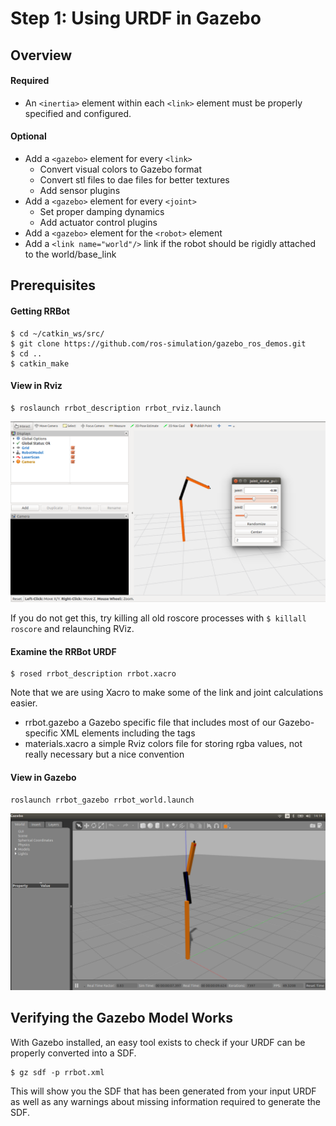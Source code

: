 # Step 1: Using URDF in Gazebo

## Overview
#### Required
* An ```<inertia>``` element within each ```<link>``` element must be properly specified and configured.

#### Optional
* Add a ```<gazebo>``` element for every ```<link>```
    * Convert visual colors to Gazebo format
    * Convert stl files to dae files for better textures
    * Add sensor plugins
* Add a ```<gazebo>``` element for every ```<joint>```
    * Set proper damping dynamics
    * Add actuator control plugins
* Add a ```<gazebo>``` element for the ```<robot>``` element
* Add a ```<link name="world"/>``` link if the robot should be rigidly attached to the world/base_link

## Prerequisites

#### Getting RRBot
```
$ cd ~/catkin_ws/src/
$ git clone https://github.com/ros-simulation/gazebo_ros_demos.git
$ cd ..
$ catkin_make
```

#### View in Rviz
```
$ roslaunch rrbot_description rrbot_rviz.launch
```
![](image/rviz.png) 

If you do not get this, try killing all old roscore processes with ```$ killall roscore``` and relaunching RViz.

#### Examine the RRBot URDF
```
$ rosed rrbot_description rrbot.xacro
```
Note that we are using Xacro to make some of the link and joint calculations easier. 

* rrbot.gazebo a Gazebo specific file that includes most of our Gazebo-specific XML elements including the tags
* materials.xacro a simple Rviz colors file for storing rgba values, not really necessary but a nice convention

#### View in Gazebo
```
roslaunch rrbot_gazebo rrbot_world.launch
```
![](image/gazebo.png) 


## Verifying the Gazebo Model Works
With Gazebo installed, an easy tool exists to check if your URDF can be properly converted into a SDF.
```
$ gz sdf -p rrbot.xml
```
This will show you the SDF that has been generated from your input URDF as well as any warnings about missing information required to generate the SDF.
